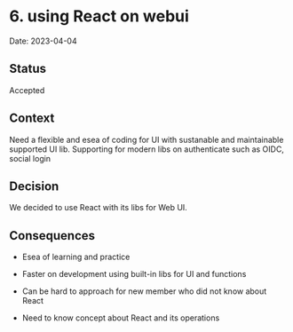 # 6. using React on webui

Date: 2023-04-04

## Status

Accepted

## Context

Need a flexible and esea of coding for UI with sustanable and maintainable supported UI lib.
Supporting for modern libs on authenticate such as OIDC, social login

## Decision

We decided to use React with its libs for Web UI.

## Consequences

- Esea of learning and practice
- Faster on development using built-in libs for UI and functions

- Can be hard to approach for new member who did not know about React 
- Need to know concept about React and its operations
